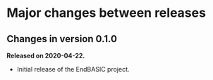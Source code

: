 # Major changes between releases

## Changes in version 0.1.0

**Released on 2020-04-22.**

*   Initial release of the EndBASIC project.
